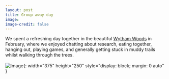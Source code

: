```yaml
---
layout: post
title: Group away day
image: 
image-credit: false
---
```

We spent a refreshing day together in the beautiful [Wytham Woods](https://www.wythamwoods.ox.ac.uk) in February, where we enjoyed chatting about research, eating together, hanging out, playing games, and generally getting stuck in muddy trails whilst walking through the trees. <br><br>
![Image](img/articles/woods_group.jpg){: width="375" height="250" style="display: block; margin: 0 auto" }
